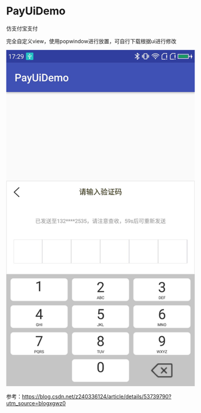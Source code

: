# PayUiDemo
仿支付宝支付

完全自定义view，使用popwindow进行放置，可自行下载根据ui进行修改

![image](app/src/screenshot/image.jpg)

参考：https://blog.csdn.net/z240336124/article/details/53739790?utm_source=blogxgwz0
